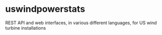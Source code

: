 # uswindpowerstats
REST API and web interfaces, in various different languages, for US wind turbine installations
